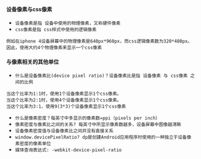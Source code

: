 #### 设备像素与css像素

- `设备像素是指 设备中使用的物理像素，又称硬件像素`
- `css像素是指 css样式中使用的逻辑像素`

```
例如在iphone 4设备屏幕中的物理像素是640px*960px，而css逻辑像素数为320*480px。
因此，使用大约4个物理像素来显示一个css像素
```

#### 与像素相关的其他单位

- `什么是设备像素比(device pixel ratio)？设备像素比是指 设备像素 与 css像素 之间的比例`

```
当这个比率为1:1时，使用1个设备像素显示1个css像素。
当这个比率为2:1时，使用4个设备像素显示1个css像素。
当这个比率为3:1，使用9(3*3)个设备像素显示1个css像素
```

- `什么是像素密度？每英寸中多显示的像素数=ppi（pixels per inch）`
- `像素密度与像素比之间的关系? 每英寸中所显示像素数越多，设备屏幕中图像越清晰`
- `设备像素密度值与设备像素比之间并没有直接关系`
- `window.devicePixelRatio? dp是创建Android应用程序时使用的一种独立于设备像素密度的像素单位`
- `媒体查询表达式: -webkit-device-pixel-ratio`